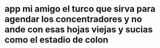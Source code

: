 # app mi amigo el turco que sirva para agendar los concentradores y no ande con esas hojas viejas y sucias como el estadio de colon
